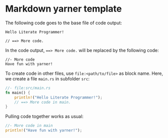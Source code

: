 # Markdown yarner template

The following code goes to the base file of code output:

```
Hello Literate Programmer!

// ==> More code.
```

In the code output, `==> More code.` will be replaced by the following code:

```
//- More code
Have fun with yarner!
```

To create code in other files, use `file:<path/to/file>` as block name.
Here, we create a file `main.rs` in subfolder `src`:

```rust
//- file:src/main.rs
fn main() {
    println!("Hello Literate Programmer!");
    // ==> More code in main.
}
```

Pulling code together works as usual:

```rust
//- More code in main
println!("Have fun with yarner!");
```
